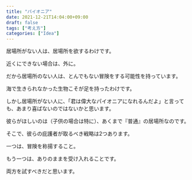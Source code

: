 ```yaml
---
title: "パイオニア"
date: 2021-12-21T14:04:00+09:00
draft: false
tags: ["考え方"]
categories: ["Idea"]
---
```


居場所がない人は、居場所を欲するわけです。

近くにできない場合は、外に。

だから居場所のない人は、とんでもない冒険をする可能性を持っています。

海で生きられなかった生物こそが足を持ったわけです。

しかし居場所がない人に、「君は偉大なパイオニアになれるんだよ」と言っても、あまり喜ばないのではないかと思います。

彼らがほしいのは（子供の場合は特に）、あくまで『普通』の居場所なのです。

そこで、彼らの庇護者が取るべき戦略は2つあります。

一つは、冒険を称揚すること。

もう一つは、ありのままを受け入れることです。

両方を試すべきだと思います。
